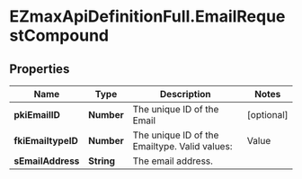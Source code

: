 # EZmaxApiDefinitionFull.EmailRequestCompound

## Properties

Name | Type | Description | Notes
------------ | ------------- | ------------- | -------------
**pkiEmailID** | **Number** | The unique ID of the Email | [optional] 
**fkiEmailtypeID** | **Number** | The unique ID of the Emailtype.  Valid values:  |Value|Description| |-|-| |1|Office| |2|Home| | 
**sEmailAddress** | **String** | The email address. | 


